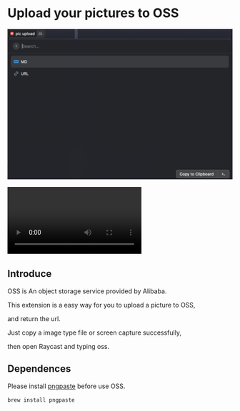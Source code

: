 # Upload your pictures to OSS

![upload-success screenshots](./media/upload-success.png)

<video src="./media/demo.mov"></video>

## Introduce

OSS is An object storage service provided by Alibaba.

This extension is a easy way for you to upload a picture to OSS,

and return the url.

Just copy a image type file or screen capture successfully,

then open Raycast and typing oss.

## Dependences

Please install [pngpaste](https://github.com/jcsalterego/pngpaste) before use OSS.

```
brew install pngpaste
```
